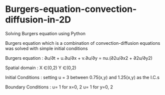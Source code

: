 # Burgers-equation-convection-diffusion-in-2D
Solving Burgers equation using Python

Burgers equation which is a combination of convection-diffusion equations was solved with simple initial conditions

Burgers equation : ∂u/∂t + u.∂u/∂x + v.∂u/∂y = nu.(∂2u/∂x2 + ∂2u/∂y2)

Spatial domain : X ∈(0,2)
		 Y ∈(0,2)
		  
Initial Conditions : setting u = 3 between 0.75(x,y) and 1.25(x,y)  as the I.C.s

Boundary Conditions : u= 1 for x=0, 2 
      		      u= 1 for y=0, 2
